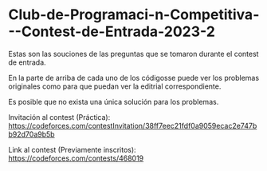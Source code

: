 # Club-de-Programaci-n-Competitiva---Contest-de-Entrada-2023-2

Estas son las souciones de las preguntas que se tomaron durante el contest de entrada.

En la parte de arriba de cada uno de los códigosse puede ver los problemas originales como para que puedan ver la editrial correspondiente.

Es posible que no exista una única solución para los problemas.

Invitación al contest (Práctica): 
https://codeforces.com/contestInvitation/38ff7eec21fdf0a9059ecac2e747bb92d70a9b5b

Link al contest (Previamente inscritos):
https://codeforces.com/contests/468019
